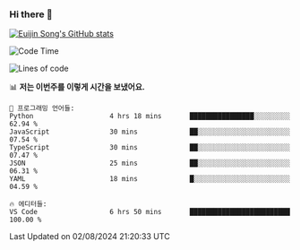 ### Hi there 👋

[![Euijin Song's GitHub stats](https://github-readme-stats.vercel.app/api?username=lstar2397&count_private=true&show_icons=true&theme=tokyonight&locale=kr)](https://github.com/anuraghazra/github-readme-stats)

<!--START_SECTION:waka-->
![Code Time](http://img.shields.io/badge/Code%20Time-349%20hrs%2025%20mins-blue)

![Lines of code](https://img.shields.io/badge/%EC%A0%80%EB%8A%94%20%EC%97%AC%ED%83%9C%EA%B9%8C%EC%A7%80%20-630.6%20thousand%20%EC%A4%84%EC%9D%98%20%EC%BD%94%EB%93%9C%EB%A5%BC%20%EC%9E%91%EC%84%B1%ED%96%88%EC%96%B4%EC%9A%94.-blue)

📊 **저는 이번주를 이렇게 시간을 보냈어요.** 

```text
💬 프로그래밍 언어들: 
Python                   4 hrs 18 mins       ████████████████░░░░░░░░░   62.94 % 
JavaScript               30 mins             ██░░░░░░░░░░░░░░░░░░░░░░░   07.54 % 
TypeScript               30 mins             ██░░░░░░░░░░░░░░░░░░░░░░░   07.47 % 
JSON                     25 mins             ██░░░░░░░░░░░░░░░░░░░░░░░   06.31 % 
YAML                     18 mins             █░░░░░░░░░░░░░░░░░░░░░░░░   04.59 % 

🔥 에디터들: 
VS Code                  6 hrs 50 mins       █████████████████████████   100.00 % 
```


 Last Updated on 02/08/2024 21:20:33 UTC
<!--END_SECTION:waka-->

<!--
**lstar2397/lstar2397** is a ✨ _special_ ✨ repository because its `README.md` (this file) appears on your GitHub profile.

Here are some ideas to get you started:

- 🔭 I’m currently working on ...
- 🌱 I’m currently learning ...
- 👯 I’m looking to collaborate on ...
- 🤔 I’m looking for help with ...
- 💬 Ask me about ...
- 📫 How to reach me: ...
- 😄 Pronouns: ...
- ⚡ Fun fact: ...
-->
